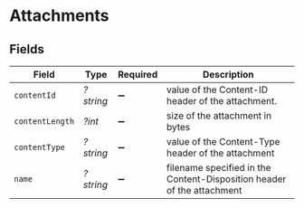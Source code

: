 # Attachments


## Fields

| Field                                                                  | Type                                                                   | Required                                                               | Description                                                            |
| ---------------------------------------------------------------------- | ---------------------------------------------------------------------- | ---------------------------------------------------------------------- | ---------------------------------------------------------------------- |
| `contentId`                                                            | *?string*                                                              | :heavy_minus_sign:                                                     | value of the Content-ID header of the attachment.                      |
| `contentLength`                                                        | *?int*                                                                 | :heavy_minus_sign:                                                     | size of the attachment in bytes                                        |
| `contentType`                                                          | *?string*                                                              | :heavy_minus_sign:                                                     | value of the Content-Type header of the attachment                     |
| `name`                                                                 | *?string*                                                              | :heavy_minus_sign:                                                     | filename specified in the Content-Disposition header of the attachment |